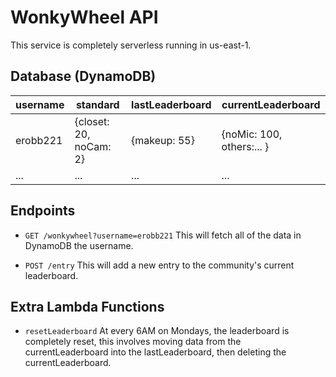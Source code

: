 # WonkyWheel API

This service is completely serverless running in us-east-1.

## Database (DynamoDB)

| username      | standard                  | lastLeaderboard   | currentLeaderboard                     | 
| ------------- |-------------              |-----------        |-----                           |
| erobb221      | {closet: 20, noCam: 2}    | {makeup: 55}      | {noMic: 100, others:... }      |
| ...           | ...                       | ...               |  ...                           |

## Endpoints

* ```GET /wonkywheel?username=erobb221```
  This will fetch all of the data in DynamoDB the username.

* ```POST /entry```
  This will add a new entry to the community's current leaderboard.

## Extra Lambda Functions

* ```resetLeaderboard```
  At every 6AM on Mondays, the leaderboard is completely reset, this involves moving data from the currentLeaderboard into the lastLeaderboard, then deleting the currentLeaderboard.

